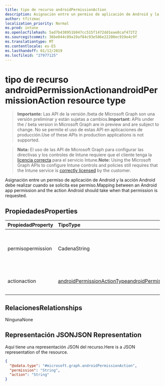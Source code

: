 ```yaml
---
title: tipo de recurso androidPermissionAction
description: Asignación entre un permiso de aplicación de Android y la acción Android debe realizar cuando se solicita ese permiso.
author: tfitzmac
localization_priority: Normal
ms.prod: intune
ms.openlocfilehash: 5ad7b438951b947cc515f1472dd1eae8caf472f2
ms.sourcegitcommit: 36be044c89a19af84c93e586e22200ec919e4c9f
ms.translationtype: MT
ms.contentlocale: es-ES
ms.lasthandoff: 01/12/2019
ms.locfileid: "27977125"
---
```

# <a name="androidpermissionaction-resource-type"></a><span data-ttu-id="177a0-103">tipo de recurso androidPermissionAction</span><span class="sxs-lookup"><span data-stu-id="177a0-103">androidPermissionAction resource type</span></span>

> <span data-ttu-id="177a0-104">**Importante:** Las API de la versión /beta de Microsoft Graph son una versión preliminar y están sujetas a cambios.</span><span class="sxs-lookup"><span data-stu-id="177a0-104">**Important:** APIs under the / beta version in Microsoft Graph are in preview and are subject to change.</span></span> <span data-ttu-id="177a0-105">No se permite el uso de estas API en aplicaciones de producción.</span><span class="sxs-lookup"><span data-stu-id="177a0-105">Use of these APIs in production applications is not supported.</span></span>

> <span data-ttu-id="177a0-106">**Nota:** El uso de las API de Microsoft Graph para configurar las directivas y los controles de Intune requiere que el cliente tenga la [licencia correcta](https://go.microsoft.com/fwlink/?linkid=839381) para el servicio Intune.</span><span class="sxs-lookup"><span data-stu-id="177a0-106">**Note:** Using the Microsoft Graph APIs to configure Intune controls and policies still requires that the Intune service is [correctly licensed](https://go.microsoft.com/fwlink/?linkid=839381) by the customer.</span></span>

<span data-ttu-id="177a0-107">Asignación entre un permiso de aplicación de Android y la acción Android debe realizar cuando se solicita ese permiso.</span><span class="sxs-lookup"><span data-stu-id="177a0-107">Mapping between an Android app permission and the action Android should take when that permission is requested.</span></span>
## <a name="properties"></a><span data-ttu-id="177a0-108">Propiedades</span><span class="sxs-lookup"><span data-stu-id="177a0-108">Properties</span></span>
|<span data-ttu-id="177a0-109">Propiedad</span><span class="sxs-lookup"><span data-stu-id="177a0-109">Property</span></span>|<span data-ttu-id="177a0-110">Tipo</span><span class="sxs-lookup"><span data-stu-id="177a0-110">Type</span></span>|<span data-ttu-id="177a0-111">Descripción</span><span class="sxs-lookup"><span data-stu-id="177a0-111">Description</span></span>|
|:---|:---|:---|
|<span data-ttu-id="177a0-112">permiso</span><span class="sxs-lookup"><span data-stu-id="177a0-112">permission</span></span>|<span data-ttu-id="177a0-113">Cadena</span><span class="sxs-lookup"><span data-stu-id="177a0-113">String</span></span>|<span data-ttu-id="177a0-114">Cadena de permiso Android, definida en la documentación oficial de Android.</span><span class="sxs-lookup"><span data-stu-id="177a0-114">Android permission string, defined in the official Android documentation.</span></span>  <span data-ttu-id="177a0-115">Ejemplo 'android.permission.READ_CONTACTS'.</span><span class="sxs-lookup"><span data-stu-id="177a0-115">Example 'android.permission.READ_CONTACTS'.</span></span>|
|<span data-ttu-id="177a0-116">action</span><span class="sxs-lookup"><span data-stu-id="177a0-116">action</span></span>|[<span data-ttu-id="177a0-117">androidPermissionActionType</span><span class="sxs-lookup"><span data-stu-id="177a0-117">androidPermissionActionType</span></span>](../resources/intune-apps-androidpermissionactiontype.md)|<span data-ttu-id="177a0-118">Tipo de acción de permiso Android.</span><span class="sxs-lookup"><span data-stu-id="177a0-118">Type of Android permission action.</span></span> <span data-ttu-id="177a0-119">Los valores posibles son: `prompt`, `autoGrant` y `autoDeny`.</span><span class="sxs-lookup"><span data-stu-id="177a0-119">Possible values are: `prompt`, `autoGrant`, `autoDeny`.</span></span>|

## <a name="relationships"></a><span data-ttu-id="177a0-120">Relaciones</span><span class="sxs-lookup"><span data-stu-id="177a0-120">Relationships</span></span>
<span data-ttu-id="177a0-121">Ninguna</span><span class="sxs-lookup"><span data-stu-id="177a0-121">None</span></span>
## <a name="json-representation"></a><span data-ttu-id="177a0-122">Representación JSON</span><span class="sxs-lookup"><span data-stu-id="177a0-122">JSON Representation</span></span>
<span data-ttu-id="177a0-123">Aquí tiene una representación JSON del recurso.</span><span class="sxs-lookup"><span data-stu-id="177a0-123">Here is a JSON representation of the resource.</span></span>
<!-- {
  "blockType": "resource",
  "@odata.type": "microsoft.graph.androidPermissionAction"
}
-->
``` json
{
  "@odata.type": "#microsoft.graph.androidPermissionAction",
  "permission": "String",
  "action": "String"
}
```






